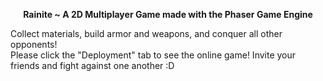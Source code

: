 <p align="center">
	<b>Rainite ~ A 2D Multiplayer Game made with the Phaser Game Engine</b>
</p>

<p>  
	Collect materials, build armor and weapons, and conquer all other opponents!<br>
	Please click the "Deployment" tab to see the online game! Invite your friends and fight against one another :D
</p>
